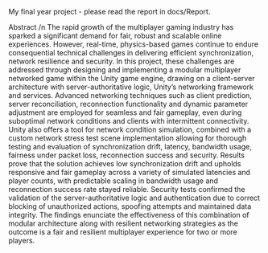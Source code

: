 My final year project - please read the report in docs/Report.

Abstract /n
The rapid growth of the multiplayer gaming industry has sparked a significant demand for fair, robust 
and scalable online experiences. However, real-time, physics-based games continue to endure 
consequential technical challenges in delivering efficient synchronization, network resilience and 
security. In this project, these challenges are addressed through designing and implementing a 
modular multiplayer networked game within the Unity game engine, drawing on a client-server 
architecture with server-authoritative logic, Unity’s networking framework and services. Advanced 
networking techniques such as client prediction, server reconciliation, reconnection functionality and 
dynamic parameter adjustment are employed for seamless and fair gameplay, even during 
suboptimal network conditions and clients with intermittent connectivity. Unity also offers a tool for 
network condition simulation, combined with a custom network stress test scene implementation 
allowing for thorough testing and evaluation of synchronization drift, latency, bandwidth usage, 
fairness under packet loss, reconnection success and security. Results prove that the solution 
achieves low synchronization drift and upholds responsive and fair gameplay across a variety of 
simulated latencies and player counts, with predictable scaling in bandwidth usage and reconnection 
success rate stayed reliable. Security tests confirmed the validation of the server-authoritative logic 
and authentication due to correct blocking of unauthorized actions, spoofing attempts and 
maintained data integrity. The findings enunciate the effectiveness of this combination of modular 
architecture along with resilient networking strategies as the outcome is a fair and resilient 
multiplayer experience for two or more players.

